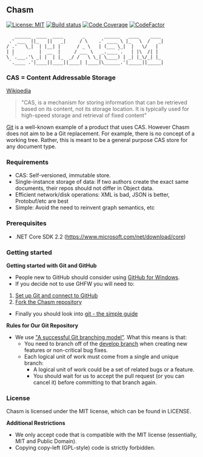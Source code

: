 ## Chasm

[![License: MIT](https://img.shields.io/badge/License-MIT-yellow.svg)](https://opensource.org/licenses/MIT)
[![Build status](https://ci.appveyor.com/api/projects/status/i9h982hdgtebfqhg?svg=true)](https://ci.appveyor.com/project/k2oss/chasm)
[![Code Coverage](https://codecov.io/gh/k2workflow/Chasm/coverage.svg)](https://codecov.io/gh/k2workflow/Chasm)
[![CodeFactor](https://www.codefactor.io/repository/github/k2workflow/chasm/badge)](https://www.codefactor.io/repository/github/k2workflow/chasm)

```
   ______  ____  ____       _       ______   ____    ____  
 .' ___  ||_   ||   _|     / \    .' ____ \ |_   \  /   _| 
/ .'   \_|  | |__| |      / _ \   | (___ \_|  |   \/   |   
| |         |  __  |     / ___ \   _.____`.   | |\  /| |   
\ `.___.'\ _| |  | |_  _/ /   \ \_| \____) | _| |_\/_| |_  
 `.____ .'|____||____||____| |____|\______.'|_____||_____| 
```

### CAS = Content Addressable Storage

[Wikipedia](https://en.wikipedia.org/wiki/Content-addressable_storage)
>"CAS, is a mechanism for storing information that can be retrieved based on its content, not its storage location. 
>It is typically used for high-speed storage and retrieval of fixed content"

[Git](https://en.wikipedia.org/wiki/Git) is a well-known example of a product that uses CAS.
However Chasm does not aim to be a Git replacement. For example, there is no concept of a working tree.
Rather, this is meant to be a general purpose CAS store for any document type.

### Requirements

* CAS: Self-versioned, immutable store. 
* Single-instance storage of data: If two authors create the exact same documents, their repos should not differ in Object data.
* Efficient network/disk operations: XML is bad, JSON is better, Protobuf/etc are best
* Simple: Avoid the need to reinvent graph semantics, etc

### Prerequisites

* .NET Core SDK 2.2 (https://www.microsoft.com/net/download/core)

### Getting started

**Getting started with Git and GitHub**

 * People new to GitHub should consider using [GitHub for Windows](http://windows.github.com/).
 * If you decide not to use GHFW you will need to:
  1. [Set up Git and connect to GitHub](http://help.github.com/win-set-up-git/)
  2. [Fork the Chasm repository](http://help.github.com/fork-a-repo/)
 * Finally you should look into [git - the simple guide](http://rogerdudler.github.com/git-guide/)

**Rules for Our Git Repository**

 * We use ["A successful Git branching model"](http://nvie.com/posts/a-successful-git-branching-model/). What this means is that:
   * You need to branch off of the [develop branch](https://github.com/k2workflow/Chasm) when creating new features or non-critical bug fixes.
   * Each logical unit of work must come from a single and unique branch:
     * A logical unit of work could be a set of related bugs or a feature.
     * You should wait for us to accept the pull request (or you can cancel it) before committing to that branch again.
     
### License

Chasm is licensed under the MIT license, which can be found in LICENSE.

**Additional Restrictions**

 * We only accept code that is compatible with the MIT license (essentially, MIT and Public Domain).
 * Copying copy-left (GPL-style) code is strictly forbidden.
